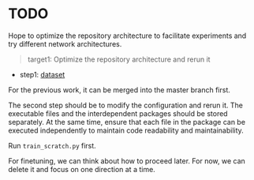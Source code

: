 # TODO

Hope to optimize the repository architecture to facilitate experiments and try different network architectures.

> target1: Optimize the repository architecture and rerun it

- step1: [dataset](./data.md) 

For the previous work, it can be merged into the master branch first.

The second step should be to modify the configuration and rerun it. The executable files and the interdependent packages should be stored separately. At the same time, ensure that each file in the package can be executed independently to maintain code readability and maintainability.

Run `train_scratch.py` first.

For finetuning, we can think about how to proceed later. For now, we can delete it and focus on one direction at a time.
